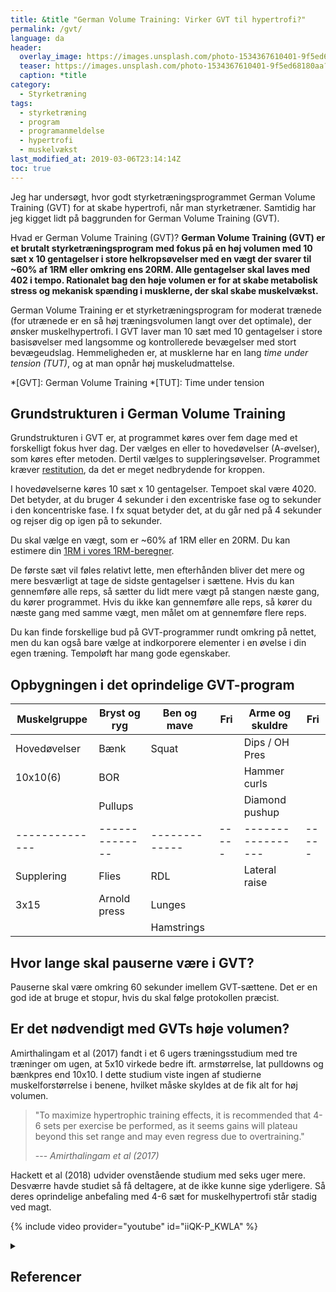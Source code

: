 ```yaml
---
title: &title "German Volume Training: Virker GVT til hypertrofi?"
permalink: /gvt/
language: da
header:
  overlay_image: https://images.unsplash.com/photo-1534367610401-9f5ed68180aa?ixlib=rb-1.2.1&ixid=eyJhcHBfaWQiOjEyMDd9&auto=format&fit=crop&h=630&w=1200&q=10
  teaser: https://images.unsplash.com/photo-1534367610401-9f5ed68180aa?ixlib=rb-1.2.1&ixid=eyJhcHBfaWQiOjEyMDd9&auto=format&fit=crop&h=300&w=400&q=10
  caption: *title
category:
  - Styrketræning
tags:
  - styrketræning
  - program
  - programanmeldelse
  - hypertrofi
  - muskelvækst
last_modified_at: 2019-03-06T23:14:14Z
toc: true
---
```


Jeg har undersøgt, hvor godt styrketræningsprogrammet German Volume Training (GVT) for at skabe hypertrofi, når man styrketræner. Samtidig har jeg kigget lidt på baggrunden for German Volume Training (GVT).

Hvad er German Volume Training (GVT)? **German Volume Training (GVT) er et brutalt styrketræningsprogram med fokus på en høj volumen med 10 sæt x 10 gentagelser i store helkropsøvelser med en vægt der svarer til ~60% af 1RM eller omkring ens 20RM. Alle gentagelser skal laves med 402 i tempo. Rationalet bag den høje volumen er for at skabe metabolisk stress og mekanisk spænding i musklerne, der skal skabe muskelvækst.**

German Volume Training er et styrketræningsprogram for moderat trænede (for utrænede er en så høj træningsvolumen langt over det optimale), der ønsker muskelhypertrofi. I GVT laver man 10 sæt med 10 gentagelser i store basisøvelser med langsomme og kontrollerede bevægelser med stort bevægeudslag. Hemmeligheden er, at musklerne har en lang _time under tension (TUT)_, og at man opnår høj muskeludmattelse.

*[GVT]: German Volume Training
*[TUT]: Time under tension

## Grundstrukturen i German Volume Training

Grundstrukturen i GVT er, at programmet køres over fem dage med et forskelligt fokus hver dag. Der vælges en eller to hovedøvelser (A-øvelser), som køres efter metoden. Dertil vælges to suppleringsøvelser. Programmet kræver [restitution](/restitution/), da det er meget nedbrydende for kroppen.

I hovedøvelserne køres 10 sæt x 10 gentagelser. Tempoet skal være 4020. Det betyder, at du bruger 4 sekunder i den excentriske fase og to sekunder i den koncentriske fase. I fx squat betyder det, at du går ned på 4 sekunder og rejser dig op igen på to sekunder.

Du skal vælge en vægt, som er ~60% af 1RM eller en 20RM. Du kan estimere din [1RM i vores 1RM-beregner](/rm-beregner/).

De første sæt vil føles relativt lette, men efterhånden bliver det mere og mere besværligt at tage de sidste gentagelser i sættene. Hvis du kan gennemføre alle reps, så sætter du lidt mere vægt på stangen næste gang, du kører programmet. Hvis du ikke kan gennemføre alle reps, så kører du næste gang med samme vægt, men målet om at gennemføre flere reps.

Du kan finde forskellige bud på GVT-programmer rundt omkring på nettet, men du kan også bare vælge at indkorporere elementer i en øvelse i din egen træning. Tempoløft har mang gode egenskaber.

## Opbygningen i det oprindelige GVT-program

| Muskelgruppe | Bryst og ryg | Ben og mave | Fri | Arme og skuldre | Fri |
|--------------|--------------|-------------|-----|-----------------|-----|
| Hovedøvelser | Bænk         | Squat       |     | Dips / OH Pres  |     |
| 10x10(6)     | BOR          |             |     | Hammer curls    |     |
|              | Pullups      |             |     | Diamond pushup  |     |
|--------------|--------------|-------------|-----|-----------------|-----|
| Supplering   | Flies        | RDL         |     | Lateral raise   |     |
| 3x15         | Arnold press | Lunges      |     |                 |     |
|              |              | Hamstrings  |     |                 |     |

## Hvor lange skal pauserne være i GVT?

Pauserne skal være omkring 60 sekunder imellem GVT-sættene. Det er en god ide at bruge et stopur, hvis du skal følge protokollen præcist.

## Er det nødvendigt med GVTs høje volumen?

Amirthalingam et al (2017) fandt i et 6 ugers træningsstudium med tre træninger om ugen, at 5x10 virkede bedre ift. armstørrelse, lat pulldowns og bænkpres end 10x10. I dette studium viste ingen af studierne muskelforstørrelse i benene, hvilket måske skyldes at de fik alt for høj volumen.

> "To maximize hypertrophic training effects, it is recommended that 4-6 sets per exercise be performed, as it seems gains will plateau beyond this set range and may even regress due to overtraining."
>
> --- <cite>Amirthalingam et al (2017)</cite>

Hackett et al (2018) udvider ovenstående studium med seks uger mere. Desværre havde studiet så få deltagere, at de ikke kunne sige yderligere. Så deres oprindelige anbefaling med 4-6 sæt for muskelhypertrofi står stadig ved magt.

{% include video provider="youtube" id="iiQK-P_KWLA" %}

<details markdown="1" class="references">
  <summary><h2 class="references">Referencer</h2></summary>

- [Programanmeldelse: German Volume Training](https://andersnedergaard.dk/kropblog/programanmeldelse-german-volume-training/)
- [German Volume Training](https://www.bodybuilding.com/content/german-volume-training-programs.html)
- [For høj volumen i German Volume Training](https://www.bodylab.dk/shop/nyt-studie-for-2018c1.html)
- [GVT revisited](https://www.t-nation.com/training/gvt-revisited)
- [GVT fizzles out](https://www.t-nation.com/training/tip-german-volume-training-fizzles-out)
- Amirthalingam, Theban; Mavros, Yorgi; Wilson, Guy C.; Clarke, Jillian L.; Mitchell, Lachlan; Hackett, Daniel A. "Effects of a Modified German Volume Training Program on Muscular Hypertrophy and Strength. " Journal of Strength & Conditioning Research: November 2017, Volume 31, Issue 11, pp. 3109–3119.
- Hackett et al. 2018: Effects of a 12-Week Modified German Volume Training Program on Muscle Strength and Hypertrophy - A Pilot study.
- The Effects of German Volume Training on Lean Muscle Mass and Strength and Power Characteristics in Elite Wild-Water Canoeists
- [strengthandconditioning.org](https://strengthandconditioning.org/index.php?option=com_content&view=article&id=1559&Itemid=512)
</summary>
